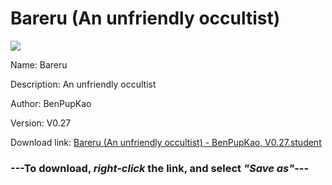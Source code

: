 # Bareru (An unfriendly occultist)

<img src = "https://raw.githubusercontent.com/Arbiter1223/Koukou-Gurashi-Custom-Students/master/Students/Files/Bareru%20(An%20unfriendly%20occultist).png">

Name: Bareru

Description: An unfriendly occultist

Author: BenPupKao

Version: V0.27

Download link: <a href="https://raw.githubusercontent.com/Arbiter1223/Koukou-Gurashi-Custom-Students/master/Students/Files/Bareru%20(An%20unfriendly%20occultist)%20-%20BenPupKao%2C%20V0.27.student">Bareru (An unfriendly occultist) - BenPupKao, V0.27.student</a>

### ---**To download, _right-click_ the link, and select _"Save as"_**---
